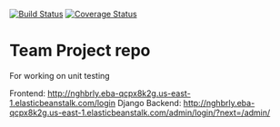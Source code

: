 [![Build Status](https://app.travis-ci.com/gcivil-nyu-org/INET-Monday-Spring2023-Team-3.svg?branch=Testing)](https://app.travis-ci.com/gcivil-nyu-org/INET-Monday-Spring2023-Team-3) 
[![Coverage Status](https://coveralls.io/repos/github/gcivil-nyu-org/INET-Monday-Spring2023-Team-3/badge.svg?branch=Testing&cache=random)](https://coveralls.io/github/gcivil-nyu-org/INET-Monday-Spring2023-Team-3?branch=Testing)

# Team Project repo
For working on unit testing

Frontend: http://nghbrly.eba-qcpx8k2g.us-east-1.elasticbeanstalk.com/login
Django Backend: http://nghbrly.eba-qcpx8k2g.us-east-1.elasticbeanstalk.com/admin/login/?next=/admin/
